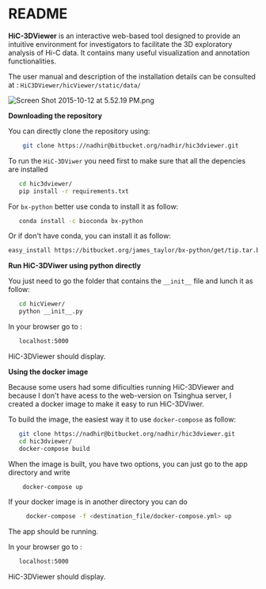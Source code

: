 # README #

**HiC-3DViewer** is an interactive web-based tool designed to provide an intuitive environment for investigators to facilitate the 3D exploratory analysis of Hi-C data. It contains   many useful visualization and  annotation functionalities.

The user manual and description of the installation details can be consulted at : `HiC3DViewer/hicViewer/static/data/`

![Screen Shot 2015-10-12 at 5.52.19 PM.png](https://bitbucket.org/repo/nnrpjM/images/366262424-Screen%20Shot%202015-10-12%20at%205.52.19%20PM.png)


**Downloading the repository**

You can directly clone the repository using:


```bash
    git clone https://nadhir@bitbucket.org/nadhir/hic3dviewer.git
```


To run the `HiC-3DViwer` you need first to make sure that all the depencies are installed


```bash
   cd hic3dviewer/
   pip install -r requirements.txt
```

For `bx-python` better use conda to install it as follow:


```bash
   conda install -c bioconda bx-python
```

Or if don't have conda, you can install it as follow:


```bash
easy_install https://bitbucket.org/james_taylor/bx-python/get/tip.tar.bz2
```

**Run HiC-3DViwer using python directly**

You just need to go the folder that contains the `__init__` file and lunch it as follow:


```bash
   cd hicViewer/
   python __init__.py
```

In your browser go to :


```bash
   localhost:5000
```

HiC-3DViewer should display.


**Using the docker image**

Because some users had some dificulties running HiC-3DViewer and because I don't have acess to the web-version on Tsinghua server, I created a docker image to make it easy to run HiC-3DViwer.


To build the image, the easiest way it to use `docker-compose` as follow:


```bash
   git clone https://nadhir@bitbucket.org/nadhir/hic3dviewer.git
   cd hic3dviewer/
   docker-compose build
```


When the image is built, you have two options, you can just go to the app directory and write


```bash
    docker-compose up
```
If your docker image is in another directory you can do 


```bash
     docker-compose -f <destination_file/docker-compose.yml> up
```

The app should be running.

In your browser go to :


```bash
   localhost:5000
```

HiC-3DViewer should display.

